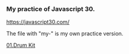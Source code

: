 ### My practice of Javascript 30.
https://javascript30.com/

The file with "my-" is my own practice version.

[01.Drum Kit](https://raindot.github.io/Javascript30/01%20-%20JavaScript%20Drum%20Kit/myindex.html)


